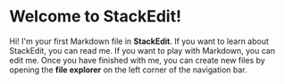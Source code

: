 # Welcome to StackEdit!

Hi! I'm your first Markdown file in **StackEdit**. If you want to learn about StackEdit, you can read me. If you want to play with Markdown, you can edit me. Once you have finished with me, you can create new files by opening the **file explorer** on the left corner of the navigation bar.

<!--stackedit_data:
eyJoaXN0b3J5IjpbMTg4ODM0NDQwOV19
-->